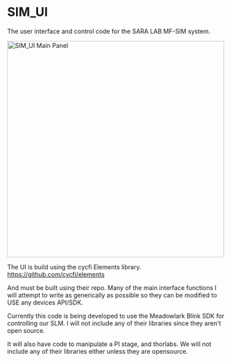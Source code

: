 # SIM_UI
The user interface and control code for the SARA LAB MF-SIM system.

<img src="https://github.com/SaraLab-Group/SIM_UI/blob/main/elements%20SIM%20UI/SIM_UI.png" alt="SIM_UI Main Panel" width="500"/>

The UI is build using the cycfi Elements library.
https://github.com/cycfi/elements

And must be built using their repo.
Many of the main interface functions I will attempt to write as generically as possible so they can be modified to USE any devices API/SDK.

Currently this code is being developed to use the Meadowlark Blink SDK for controlling our SLM. I will not include any of their libraries since they aren't open source.

It will also have code to manipulate a PI stage, and thorlabs. We will not include any of their libraries either unless they are opensource.
